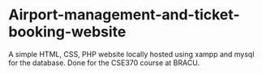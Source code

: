 # Airport-management-and-ticket-booking-website
A simple HTML, CSS, PHP website locally hosted using xampp and mysql for the database. Done for the CSE370 course at BRACU.
